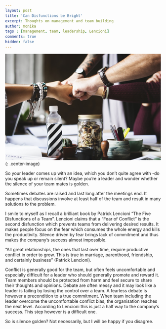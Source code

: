 ```yaml
---
layout: post
title: 'Can Disfunctions be Bright'
excerpt: Thoughts on management and team building
author: monika
tags : [management, team, leadership, Lencioni]
comments: true
hidden: false
---
```


![Image Title](/images/can-disfunctions-be-bright/team.png){: .center-image}

So your leader comes up with an idea, which you don’t quite agree with -do you speak up or remain silent? Maybe you’re a leader and wonder whether the silence of your team mates is golden.

Sometimes debates are raised and last long after the meetings end. It happens that discussions involve at least half of the team and result in many solutions to the problem.

I smile to myself as I recall a brilliant book by Patrick Lencioni “The Five Disfunctions of a Team”.  Lencioni claims that a “Fear of Conflict” is the second disfunction which prevents teams from delivering desired results. It makes people focus on the fear which consumes the whole energy and kills the productivity. Silence driven by fear brings lack of commitment and thus makes the company’s success almost impossible. 

“All great relationships, the ones that last over time, require productive conflict in order to grow. This is true in marriage, parenthood, friendship, and certainly business” (Patrick Lencioni).

Conflict is generally good for the team, but often feels uncomfortable and especially difficult for a leader who should generally promote and reward it.  Team members should be protected from harm and feel secure to share their thoughts and opinions. Debate are often messy and it may look like a leader is failing by losing the control over a team. A fearless debate is however a precondition to a true commitment. When team including the leader overcome the uncomfortable conflict bias, the organisation reaches the next level. According to Lencioni this is just a half way to the company’s success. This step however is a difficult one. 

So is silence golden? Not necessarily, but I will be happy if you disagree. 